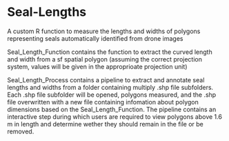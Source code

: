 # Seal-Lengths
A custom R function to measure the lengths and widths of polygons representing seals automatically identified from drone images

Seal_Length_Function contains the function to extract the curved length and width from a sf spatial polygon (assuming the correct projection system, values will be given in the approprioate projection unit)

Seal_Length_Process contains a pipeline to extract and annotate seal lengths and widths from a folder containing multiply .shp file subfolders. Each .shp file subfolder will be opened, polygons measured, and the .shp file overwritten with a new file containing infomation about polygon dimensions based on the Seal_Length_Function. The pipeline contains an interactive step during which users are required to view polygons above 1.6 m in length and determine wether they should remain in the file or be removed.
